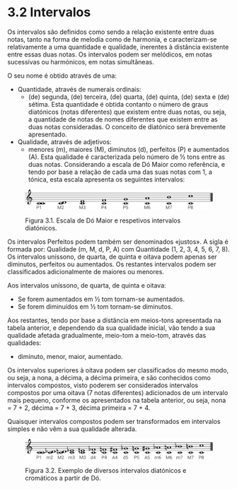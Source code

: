 # 3.2 Intervalos

Os intervalos são definidos como sendo a relação existente entre duas notas, tanto na forma de melodia como de harmonia, e caracterizam-se relativamente a uma quantidade e qualidade, inerentes à distância existente entre essas duas notas. Os intervalos podem ser melódicos, em notas sucessivas ou harmónicos, em notas simultâneas.

O seu nome é obtido através de uma:

* Quantidade, através de numerais ordinais:
  * (de) segunda, (de) terceira, (de) quarta, (de) quinta, (de) sexta e (de) sétima. Esta quantidade é obtida contanto o número de graus diatónicos (notas diferentes) que existem entre duas notas, ou seja, a quantidade de notas de nomes diferentes que existem entre as duas notas consideradas. O conceito de diatónico será brevemente apresentado.
* Qualidade, através de adjetivos:
  * menores (m), maiores (M), diminutos (d), perfeitos (P) e aumentados (A). Esta qualidade é caracterizada pelo número de ½ tons entre as duas notas. Considerando a escala de Dó Maior como referência, e tendo por base a relação de cada uma das suas notas com 1, a tónica, esta escala apresenta os seguintes intervalos:

<figure><img src="../.gitbook/assets/intervals_diatonic.svg" alt=""><figcaption><p>Figura 3.1. Escala de Dó Maior e respetivos intervalos diatónicos.</p></figcaption></figure>

Os intervalos Perfeitos podem também ser denominados «justos». A sigla é formada por: Qualidade (m, M, d, P, A) com Quantidade (1, 2, 3, 4, 5, 6, 7, 8). Os intervalos uníssono, de quarta, de quinta e oitava podem apenas ser diminutos, perfeitos ou aumentados. Os restantes intervalos podem ser classificados adicionalmente de maiores ou menores.

Aos intervalos uníssono, de quarta, de quinta e oitava:

* Se forem aumentados em ½ tom tornam-se aumentados.
* Se forem diminuídos em ½ tom tornam-se diminutos.

Aos restantes, tendo por base a distância em meios-tons apresentada na tabela anterior, e dependendo da sua qualidade inicial, vão tendo a sua qualidade afetada gradualmente, meio-tom a meio-tom, através das qualidades:

* diminuto, menor, maior, aumentado.

Os intervalos superiores à oitava podem ser classificados do mesmo modo, ou seja, a nona, a décima, a décima primeira, e são conhecidos como intervalos compostos, visto poderem ser considerados intervalos compostos por uma oitava (7 notas diferentes) adicionados de um intervalo mais pequeno, conforme os apresentados na tabela anterior, ou seja, nona = 7 + 2, décima = 7 + 3, décima primeira = 7 + 4.

Quaisquer intervalos compostos podem ser transformados em intervalos simples e não vêm a sua qualidade alterada.

<figure><img src="../.gitbook/assets/intervals_chromatic.svg" alt=""><figcaption><p>Figura 3.2. Exemplo de diversos intervalos diatónicos e cromáticos a partir de Dó.</p></figcaption></figure>
